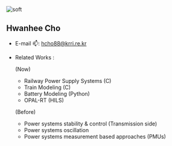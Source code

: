 ![soft](https://capsule-render.vercel.app/api?type=soft&color=auto&text=Hwanhee's&#32;Lab.&fontSize=40&animation=twinkling)

## Hwanhee Cho <a id="wave">
- E-mail 📫: hcho88@krri.re.kr
- Related Works :
  
  (Now)
  - Railway Power Supply Systems (C)
  - Train Modeling (C)
  - Battery Modeling (Python)
  - OPAL-RT (HILS)
 
  (Before)
  - Power systems stability & control (Transmission side)
  - Power systems oscillation
  - Power systems measurement based approaches (PMUs)
